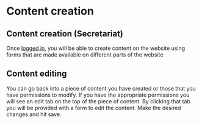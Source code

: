 # Content creation

## Content creation \(Secretariat\)

Once [logged in](https://www.ipbes.net/user/register), you will be able to create content on the website using forms that are made available on different parts of the website

## Content editing

You can go back into a piece of content you have created or those that you have permissions to modify. If you have the appropriate permissions you will see an edit tab on the top of the piece of content. By clicking that tab you will be provided with a form to edit the content. Make the desired changes and hit save.

